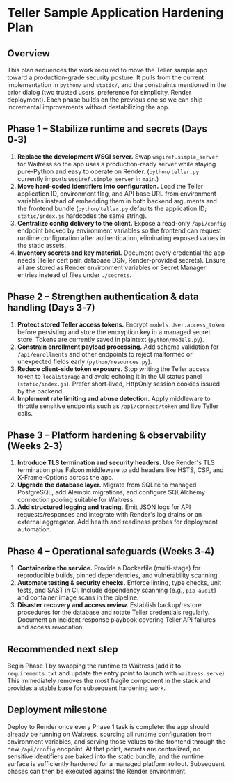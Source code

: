 # Teller Sample Application Hardening Plan

## Overview
This plan sequences the work required to move the Teller sample app toward a production-grade security posture. It
pulls from the current implementation in `python/` and `static/`, and the constraints mentioned in the prior dialog
(two trusted users, preference for simplicity, Render deployment). Each phase builds on the previous one so we can
ship incremental improvements without destabilizing the app.

## Phase 1 – Stabilize runtime and secrets (Days 0‑3)
1. **Replace the development WSGI server.** Swap `wsgiref.simple_server` for Waitress so the app uses a production-ready
   server while staying pure-Python and easy to operate on Render. (`python/teller.py` currently imports
   `wsgiref.simple_server` in `main`.)
2. **Move hard-coded identifiers into configuration.** Load the Teller application ID, environment flag, and API base URL
   from environment variables instead of embedding them in both backend arguments and the frontend bundle
   (`python/teller.py` defaults the application ID; `static/index.js` hardcodes the same string).
3. **Centralize config delivery to the client.** Expose a read-only `/api/config` endpoint backed by environment
   variables so the frontend can request runtime configuration after authentication, eliminating exposed values in the
   static assets.
4. **Inventory secrets and key material.** Document every credential the app needs (Teller cert pair, database DSN,
   Render-provided secrets). Ensure all are stored as Render environment variables or Secret Manager entries instead of
   files under `./secrets`.

## Phase 2 – Strengthen authentication & data handling (Days 3‑7)
1. **Protect stored Teller access tokens.** Encrypt `models.User.access_token` before persisting and store the encryption
   key in a managed secret store. Tokens are currently saved in plaintext (`python/models.py`).
2. **Constrain enrollment payload processing.** Add schema validation for `/api/enrollments` and other endpoints to
   reject malformed or unexpected fields early (`python/resources.py`).
3. **Reduce client-side token exposure.** Stop writing the Teller access token to `localStorage` and avoid echoing it in
   the UI status panel (`static/index.js`). Prefer short-lived, HttpOnly session cookies issued by the backend.
4. **Implement rate limiting and abuse detection.** Apply middleware to throttle sensitive endpoints such as
   `/api/connect/token` and live Teller calls.

## Phase 3 – Platform hardening & observability (Weeks 2‑3)
1. **Introduce TLS termination and security headers.** Use Render's TLS termination plus Falcon middleware to add
   headers like HSTS, CSP, and X-Frame-Options across the app.
2. **Upgrade the database layer.** Migrate from SQLite to managed PostgreSQL, add Alembic migrations, and configure
   SQLAlchemy connection pooling suitable for Waitress.
3. **Add structured logging and tracing.** Emit JSON logs for API requests/responses and integrate with Render's log
   drains or an external aggregator. Add health and readiness probes for deployment automation.

## Phase 4 – Operational safeguards (Weeks 3‑4)
1. **Containerize the service.** Provide a Dockerfile (multi-stage) for reproducible builds, pinned dependencies, and
   vulnerability scanning.
2. **Automate testing & security checks.** Enforce linting, type checks, unit tests, and SAST in CI. Include dependency
   scanning (e.g., `pip-audit`) and container image scans in the pipeline.
3. **Disaster recovery and access review.** Establish backup/restore procedures for the database and rotate Teller
   credentials regularly. Document an incident response playbook covering Teller API failures and access revocation.

## Recommended next step
Begin Phase 1 by swapping the runtime to Waitress (add it to `requirements.txt` and update the entry point to launch
with `waitress.serve`). This immediately removes the most fragile component in the stack and provides a stable base for
subsequent hardening work.

## Deployment milestone
Deploy to Render once every Phase 1 task is complete: the app should already be running on Waitress, sourcing all
runtime configuration from environment variables, and serving those values to the frontend through the new
`/api/config` endpoint. At that point, secrets are centralized, no sensitive identifiers are baked into the static
bundle, and the runtime surface is sufficiently hardened for a managed platform rollout. Subsequent phases can then be
executed against the Render environment.
